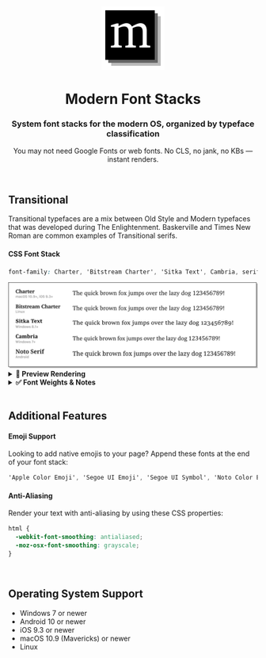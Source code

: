 <p align="center">
  <a href="https://modernfontstacks.com/">
    <img src="img/modern-font-stacks-logo.svg" width="128" height="128" alt="Modern Font Stacks">
  </a>
</p>

<h1 align="center">Modern Font Stacks</h1>
<h3 align="center">System font stacks for the modern OS, organized by typeface classification</h3>

<p align="center">You may not need Google Fonts or web fonts. No CLS, no jank, no KBs — instant renders.</p>

<br>

## Transitional

Transitional typefaces are a mix between Old Style and Modern typefaces that was developed during The Enlightenment. Baskerville and Times New Roman are common examples of Transitional serifs.

#### CSS Font Stack
```css
font-family: Charter, 'Bitstream Charter', 'Sitka Text', Cambria, serif;
```

<img src="img/transitional.png" alt="Transitional Font Stack"> 

<details>
<summary><strong>🎥 Preview Rendering</strong></summary>
<img src="img/transitional-preview.gif" alt="Transitional Font Rendering">
</details>

<details>
<summary><strong>✅ Font Weights & Notes</strong></summary>

| Font Weights          | 100 | 200 | 300 | 400 | 500 | 600 | 700 | 800 | 900 |
|:----------------------|:---:|:---:|:---:|:---:|:---:|:---:|:---:|:---:|:---:|
| Charter               |     |     |     |  ●  |     |     |  ●  |     |  ●  |
| Bitstream Charter     |     |     |     |  ●  |     |     |  ●  |     |     |
| Sitka Text            |     |     |     |  ●  |     |     |  ●  |     |     |
| Cambria               |     |     |     |  ●  |     |     |  ●  |     |     |
| Noto Serif¹           |     |     |     |  ●  |     |     |  ●  |     |     |

- Android uses Noto Serif as its default `serif` font, so no need to specify in the stack.
- ¹Noto Serif may have all font weights depending on the linux distro.

</details>



<br>

## Additional Features

#### Emoji Support

Looking to add native emojis to your page? Append these fonts at the end of your font stack:

```css
'Apple Color Emoji', 'Segoe UI Emoji', 'Segoe UI Symbol', 'Noto Color Emoji'
```

#### Anti-Aliasing

Render your text with anti-aliasing by using these CSS properties:

```css
html {
  -webkit-font-smoothing: antialiased;
  -moz-osx-font-smoothing: grayscale;
}
```

<br>

## Operating System Support
- Windows 7 or newer
- Android 10 or newer
- iOS 9.3 or newer
- macOS 10.9 (Mavericks) or newer
- Linux
